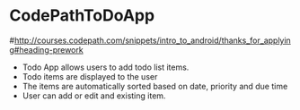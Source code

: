 # CodePathToDoApp
#http://courses.codepath.com/snippets/intro_to_android/thanks_for_applying#heading-prework
- Todo App allows users to add todo list items.
- Todo items are displayed to the user
- The items are automatically sorted based on date, priority and due time
- User can add or edit and existing item.

